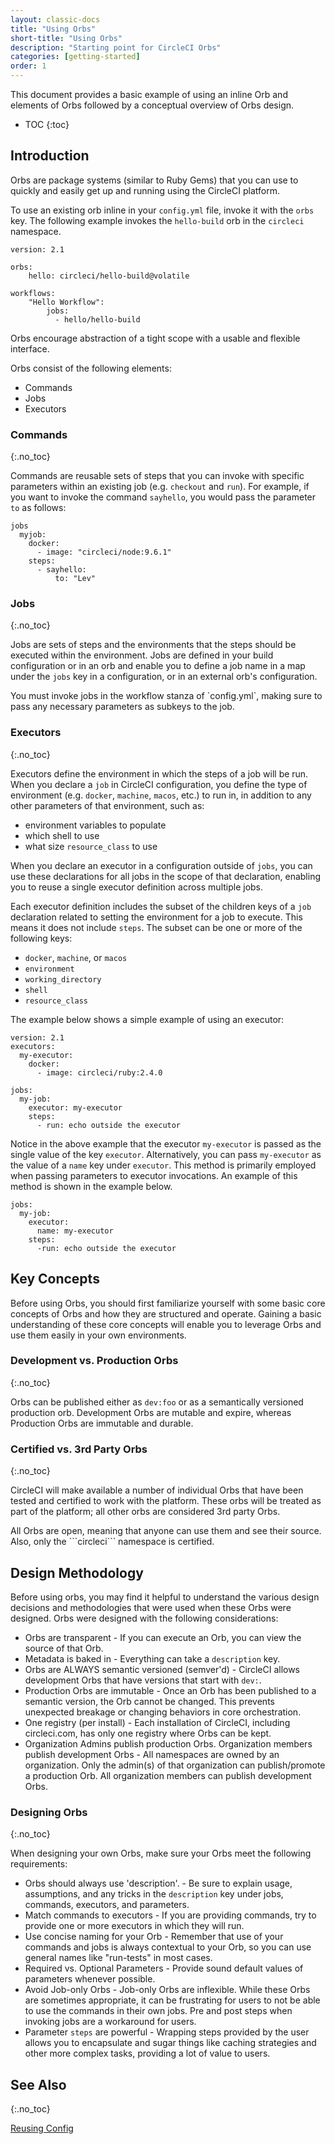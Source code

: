 ```yaml
---
layout: classic-docs
title: "Using Orbs"
short-title: "Using Orbs"
description: "Starting point for CircleCI Orbs"
categories: [getting-started]
order: 1
---
```


This document provides a basic example of using an inline Orb and elements of Orbs followed by a conceptual overview of Orbs design.

* TOC
{:toc}

## Introduction

Orbs are package systems (similar to Ruby Gems) that you can use to quickly and easily get up and running using the CircleCI platform. 

To use an existing orb inline in your `config.yml` file, invoke it with the `orbs` key. The following example invokes the `hello-build` orb in the `circleci` namespace.

```
version: 2.1

orbs:
    hello: circleci/hello-build@volatile

workflows:
    "Hello Workflow":
        jobs:
          - hello/hello-build
```

Orbs encourage abstraction of a tight scope with a usable and flexible interface.

Orbs consist of the following elements:

* Commands
* Jobs
* Executors

### Commands
{:.no_toc}

Commands are reusable sets of steps that you can invoke with specific parameters within an existing job (e.g. `checkout` and `run`). For example, if you want to invoke the command `sayhello`, you would pass the parameter `to` as follows:

```
jobs
  myjob:
    docker:
      - image: "circleci/node:9.6.1"
    steps:
      - sayhello:
          to: "Lev"
```

### Jobs
{:.no_toc}

Jobs are sets of steps and the environments that the steps should be executed within the environment. Jobs are defined in your build configuration or in an orb and enable you to define a job name in a map under the `jobs` key in a configuration, or in an external orb's configuration.

<aside class="notice">
You must invoke jobs in the workflow stanza of `config.yml`, making sure to pass any necessary parameters as subkeys to the job.
</aside>

### Executors
{:.no_toc}

Executors define the environment in which the steps of a job will be run. When you declare a `job` in CircleCI configuration, you define the type of environment (e.g. `docker`, `machine`, `macos`, etc.) to run in, in addition to any other parameters of that environment, such as:

* environment variables to populate
* which shell to use
* what size `resource_class` to use

When you declare an executor in a configuration outside of `jobs`, you can use these declarations for all jobs in the scope of that declaration, enabling you to reuse a single executor definition across multiple jobs.

Each executor definition includes the subset of the children keys of a `job` declaration related to setting the environment for a job to execute. This means it does not include `steps`. The subset can be one or more of the following keys:

* `docker`, `machine`, or `macos`
* `environment`
* `working_directory`
* `shell`
* `resource_class`

The example below shows a simple example of using an executor:

```
version: 2.1
executors:
  my-executor:
    docker:
      - image: circleci/ruby:2.4.0

jobs:
  my-job:
    executor: my-executor
    steps:
      - run: echo outside the executor
 ```

Notice in the above example that the executor `my-executor` is passed as the single value of the key `executor`. Alternatively, you can pass `my-executor` as the value of a `name` key under `executor`. This method is primarily employed when passing parameters to executor invocations. An example of this method is shown in the example below.

```
jobs:
  my-job:
    executor:
      name: my-executor
    steps:
      -run: echo outside the executor
```



## Key Concepts

Before using Orbs, you should first familiarize yourself with some basic core concepts of Orbs and how they are structured and operate. Gaining a basic understanding of these core concepts will enable you to leverage Orbs and use them easily in your own environments.

### Development vs. Production Orbs
{:.no_toc}

Orbs can be published either as ```dev:foo``` or as a semantically versioned production orb. Development Orbs are mutable and expire, whereas Production Orbs are immutable and durable.

### Certified vs. 3rd Party Orbs
{:.no_toc}

CircleCI will make available a number of individual Orbs that have been tested and certified to work with the platform. These orbs will be treated as part of the platform; all other orbs are considered 3rd party Orbs.

<aside class="notice">
All Orbs are open, meaning that anyone can use them and see their source. Also, only the ```circleci``` namespace is certified.
</aside>

## Design Methodology

Before using orbs, you may find it helpful to understand the various design decisions and methodologies that were used when these Orbs were designed. Orbs were designed with the following considerations:

* Orbs are transparent - If you can execute an Orb, you can view the source of that Orb.
* Metadata is baked in - Everything can take a ```description``` key.
* Orbs are ALWAYS semantic versioned (semver'd) - CircleCI allows development Orbs that have versions that start with `dev:`.
* Production Orbs are immutable - Once an Orb has been published to a semantic version, the Orb cannot be changed. This prevents unexpected breakage or changing behaviors in core orchestration.
* One registry (per install) - Each installation of CircleCI, including circleci.com, has only one registry where Orbs can be kept.
* Organization Admins publish production Orbs. Organization members publish development Orbs - All namespaces are owned by an organization. Only the admin(s) of that organization can publish/promote a production Orb. All organization members can publish development Orbs.

### Designing Orbs

{:.no_toc}

When designing your own Orbs, make sure your Orbs meet the following requirements:

* Orbs should always use 'description'. - Be sure to explain usage, assumptions, and any tricks in the ```description``` key under jobs, commands, executors, and parameters.
* Match commands to executors - If you are providing commands, try to provide one or more executors in which they will run.
* Use concise naming for your Orb - Remember that use of your commands and jobs is always contextual to your Orb, so you can use general names like "run-tests" in most cases.
* Required vs. Optional Parameters - Provide sound default values of parameters whenever possible.
* Avoid Job-only Orbs - Job-only Orbs are inflexible. While these Orbs are sometimes appropriate, it can be frustrating for users to not be able to use the commands in their own jobs. Pre and post steps when invoking jobs are a workaround for users.
* Parameter `steps` are powerful - Wrapping steps provided by the user allows you to encapsulate and sugar things like caching strategies and other more complex tasks, providing a lot of value to users.

## See Also
{:.no_toc}

[Reusing Config]({{site.baseurl}}/2.0/reusing-config/)
